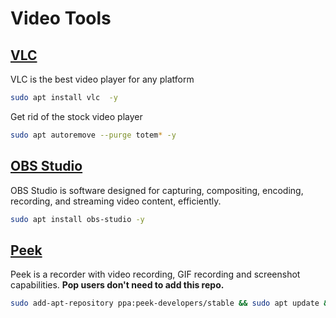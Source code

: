 # Video Tools

## [VLC](https://www.videolan.org/index.html)

VLC is the best video player for any platform

```sh
sudo apt install vlc  -y
```

Get rid of the stock video player

```sh
sudo apt autoremove --purge totem* -y
```

## [OBS Studio](https://obsproject.com/)

OBS Studio is software designed for capturing, compositing, encoding, recording, and streaming video content, efficiently.

```sh
sudo apt install obs-studio -y
```

## [Peek](https://github.com/phw/peek)

Peek is a recorder with video recording, GIF recording and screenshot capabilities.
**Pop users don't need to add this repo.**

```sh
sudo add-apt-repository ppa:peek-developers/stable && sudo apt update && sudo apt install peek -y
```
